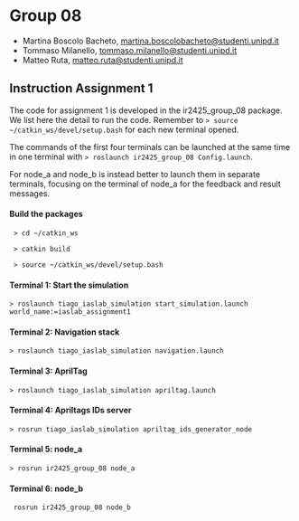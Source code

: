 # Group 08
- Martina Boscolo Bacheto, martina.boscolobacheto@studenti.unipd.it 
- Tommaso Milanello, tommaso.milanello@studenti.unipd.it 
- Matteo Ruta, matteo.ruta@studenti.unipd.it 

## Instruction Assignment 1
The code for assignment 1 is developed in the ir2425_group_08 package. 
We list here the detail to run the code.
Remember to ```> source ~/catkin_ws/devel/setup.bash``` for each new terminal opened. 

The commands of the first four terminals can be launched at the same time in one terminal with ```> roslaunch ir2425_group_08 Config.launch```. 

For node_a and node_b is instead better to launch them in separate terminals, focusing on the terminal of node_a for the feedback and result messages. 

#### Build the packages

```	> cd ~/catkin_ws```

```	> catkin build```
	
```	> source ~/catkin_ws/devel/setup.bash```


#### Terminal 1: Start the simulation 

```	> roslaunch tiago_iaslab_simulation start_simulation.launch world_name:=iaslab_assignment1 ```

#### Terminal 2: Navigation stack

```	> roslaunch tiago_iaslab_simulation navigation.launch ```

#### Terminal 3: AprilTag

```	> roslaunch tiago_iaslab_simulation apriltag.launch ```


#### Terminal 4: Apriltags IDs server

```	> rosrun tiago_iaslab_simulation apriltag_ids_generator_node ```

#### Terminal 5: node_a 

```	> rosrun ir2425_group_08 node_a ```

#### Terminal 6: node_b
```	rosrun ir2425_group_08 node_b```
